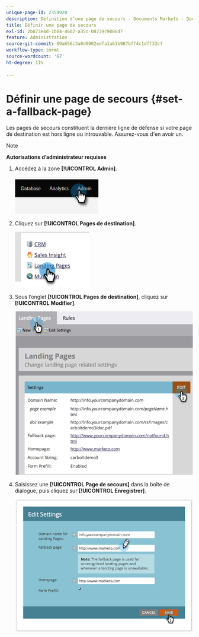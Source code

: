 ```yaml
---
unique-page-id: 2359920
description: Définition d’une page de secours - Documents Marketo - Documentation du produit
title: Définir une page de secours
exl-id: 2b073e4d-1b84-4602-a35c-08739c9086d7
feature: Administration
source-git-commit: 09a656c3a0d0002edfa1a61b987bff4c1dff33cf
workflow-type: tm+mt
source-wordcount: '67'
ht-degree: 11%

---
```


# Définir une page de secours {#set-a-fallback-page}

Les pages de secours constituent la dernière ligne de défense si votre page de destination est hors ligne ou introuvable. Assurez-vous d&#39;en avoir un.

>[!NOTE]
>
>**Autorisations d’administrateur requises**

1. Accédez à la zone **[!UICONTROL Admin]**.

   ![](assets/set-a-fallback-page-1.png)

1. Cliquez sur **[!UICONTROL Pages de destination]**.

   ![](assets/set-a-fallback-page-2.png)

1. Sous l’onglet **[!UICONTROL Pages de destination]**, cliquez sur **[!UICONTROL Modifier]**.

   ![](assets/set-a-fallback-page-3.png)

1. Saisissez une **[!UICONTROL Page de secours]** dans la boîte de dialogue, puis cliquez sur **[!UICONTROL Enregistrer]**.

   ![](assets/set-a-fallback-page-4.png)
